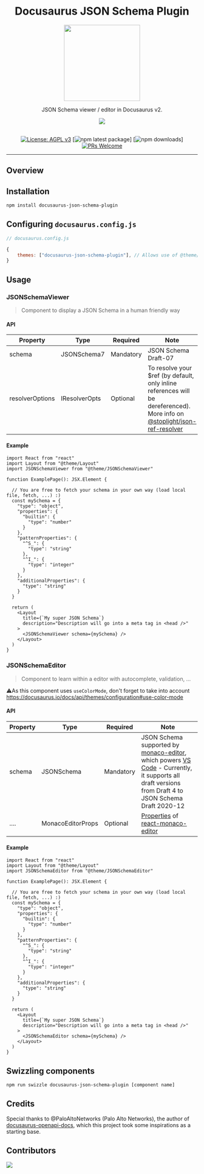 <h1 align="center">Docusaurus JSON Schema Plugin</h1>

<div align="center">
<img width="200" src="https://user-images.githubusercontent.com/9343811/165975569-1bc29814-884c-4931-83df-860043b625b7.svg" />
</div>

<div align="center">

JSON Schema viewer / editor in Docusaurus v2.

<img src="https://img.shields.io/badge/dynamic/json?style=for-the-badge&logo=meta&color=blueviolet&label=Docusaurus&query=peerDependencies%5B%22%40docusaurus%2Fcore%22%5D&url=https%3A%2F%2Fraw.githubusercontent.com%2Fjy95%2Fdocusaurus-json-schema-plugin%2Fmain%2Fpackage.json" />
<br/><br/>

[![License: AGPL v3](https://img.shields.io/badge/License-AGPL_v3-blue.svg)](https://github.com/jy95/docusaurus-json-schema-plugin/blob/main/LICENSE) [![npm latest package](https://img.shields.io/npm/v/docusaurus-json-schema-plugin/latest.svg)] [![npm downloads](https://img.shields.io/npm/dm/docusaurus-json-schema-plugin.svg)] [![PRs Welcome](https://img.shields.io/badge/PRs-welcome-brightgreen.svg)](https://github.com/jy95/docusaurus-json-schema-plugin/blob/main/CONTRIBUTING.md)
<br />

</div>



---

## Overview


## Installation

```bash
npm install docusaurus-json-schema-plugin
```

## Configuring `docusaurus.config.js`

```js
// docusaurus.config.js

{
    themes: ["docusaurus-json-schema-plugin"], // Allows use of @theme/JSONSchemaEditor or @theme/JSONSchemaViewer
}

```

## Usage

### JSONSchemaViewer

> Component to display a JSON Schema in a human friendly way

#### API

| Property        | Type          | Required  | Note                     |
|-----------------|---------------|-----------|--------------------------|
| schema          | JSONSchema7   | Mandatory | JSON Schema Draft-07     |
| resolverOptions | IResolverOpts | Optional  | To resolve your $ref (by default, only inline references will be dereferenced). More info on [@stoplight/json-ref-resolver](https://github.com/stoplightio/json-ref-resolver)  |

#### Example 
```tsx
import React from "react"
import Layout from "@theme/Layout"
import JSONSchemaViewer from "@theme/JSONSchemaViewer"

function ExamplePage(): JSX.Element {

  // You are free to fetch your schema in your own way (load local file, fetch, ...) :)
  const mySchema = {
    "type": "object",
    "properties": {
      "builtin": {
        "type": "number"
      }
    },
    "patternProperties": {
      "^S_": {
        "type": "string"
      },
      "^I_": {
        "type": "integer"
      }
    },
    "additionalProperties": {
      "type": "string"
    }
  }

  return (
    <Layout
      title={`My super JSON Schema`}
      description="Description will go into a meta tag in <head />"
    >
      <JSONSchemaViewer schema={mySchema} />
    </Layout>
  )
}
```

### JSONSchemaEditor

> Component to learn within a editor with autocomplete, validation, ...

⚠️As this component uses `useColorMode`, don't forget to take into account https://docusaurus.io/docs/api/themes/configuration#use-color-mode 

#### API

| Property        | Type              | Required  | Note                                               |
|-----------------|-------------------|-----------|----------------------------------------------------|
| schema          | JSONSchema        | Mandatory | JSON Schema supported by [monaco-editor](https://github.com/microsoft/monaco-editor), which powers [VS Code](https://code.visualstudio.com/Docs/languages/json#_json-schemas-and-settings) - Currently, it supports all draft versions from Draft 4 to JSON Schema Draft 2020-12  |
| ....            | MonacoEditorProps | Optional  | [Properties](https://github.com/react-monaco-editor/react-monaco-editor#properties) of [react-monaco-editor](https://github.com/react-monaco-editor/react-monaco-editor) | 

#### Example
```tsx
import React from "react"
import Layout from "@theme/Layout"
import JSONSchemaEditor from "@theme/JSONSchemaEditor"

function ExamplePage(): JSX.Element {

  // You are free to fetch your schema in your own way (load local file, fetch, ...) :)
  const mySchema = {
    "type": "object",
    "properties": {
      "builtin": {
        "type": "number"
      }
    },
    "patternProperties": {
      "^S_": {
        "type": "string"
      },
      "^I_": {
        "type": "integer"
      }
    },
    "additionalProperties": {
      "type": "string"
    }
  }

  return (
    <Layout
      title={`My super JSON Schema`}
      description="Description will go into a meta tag in <head />"
    >
      <JSONSchemaEditor schema={mySchema} />
    </Layout>
  )
}
```

## Swizzling components

```bash
npm run swizzle docusaurus-json-schema-plugin [component name]
```

## Credits

Special thanks to @PaloAltoNetworks (Palo Alto Networks), the author of [docusaurus-openapi-docs](https://github.com/PaloAltoNetworks/docusaurus-openapi-docs), which this project took some inspirations as a starting base.

## Contributors

<a href="https://github.com/jy95/docusaurus-json-schema-plugin/graphs/contributors">
  <img src="https://contrib.rocks/image?repo=jy95/docusaurus-json-schema-plugin" />
</a>
